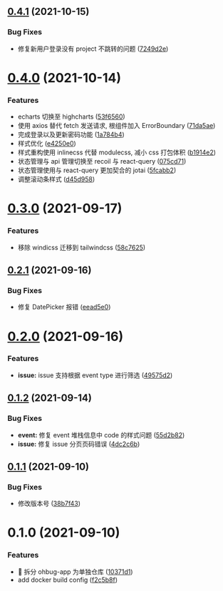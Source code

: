 ## [0.4.1](https://github.com/ohbug-org/ohbug-app/compare/0.4.0...0.4.1) (2021-10-15)

### Bug Fixes

- 修复新用户登录没有 project 不跳转的问题 ([7249d2e](https://github.com/ohbug-org/ohbug-app/commit/7249d2edd220d61ccb3fd537e6875ca45f949e85))

# [0.4.0](https://github.com/ohbug-org/ohbug-app/compare/0.3.0...0.4.0) (2021-10-14)

### Features

- echarts 切换至 highcharts ([53f6560](https://github.com/ohbug-org/ohbug-app/commit/53f6560ccd6be56105c6ab7a3c83538f3a23f9fc))
- 使用 axios 替代 fetch 发送请求, 根组件加入 ErrorBoundary ([71da5ae](https://github.com/ohbug-org/ohbug-app/commit/71da5aecda1a22a29d21d83308b85bdbfa6099d4))
- 完成登录以及更新密码功能 ([1a784b4](https://github.com/ohbug-org/ohbug-app/commit/1a784b4ef2427c1aa662f175c121646db60bf6c1))
- 样式优化 ([e4250e0](https://github.com/ohbug-org/ohbug-app/commit/e4250e07f2f24815f6dcfb0d96cf1332291ee971))
- 样式重构使用 inlinecss 代替 modulecss, 减小 css 打包体积 ([b1914e2](https://github.com/ohbug-org/ohbug-app/commit/b1914e2f0cd4bdb311f2808419dd21f1304a3cda))
- 状态管理与 api 管理切换至 recoil 与 react-query ([075cd71](https://github.com/ohbug-org/ohbug-app/commit/075cd715ad9ed117fbc4bd40af9eaf6ad26fa0da))
- 状态管理使用与 react-query 更加契合的 jotai ([5fcabb2](https://github.com/ohbug-org/ohbug-app/commit/5fcabb2bf83be28d7504594080cb7a00baf9046d))
- 调整滚动条样式 ([d45d958](https://github.com/ohbug-org/ohbug-app/commit/d45d958b0e349523d36e0e02c5cc70a770669586))

# [0.3.0](https://github.com/ohbug-org/ohbug-app/compare/0.2.1...0.3.0) (2021-09-17)

### Features

- 移除 windicss 迁移到 tailwindcss ([58c7625](https://github.com/ohbug-org/ohbug-app/commit/58c7625141af0a12d330ff6b703b03b08bc64879))

## [0.2.1](https://github.com/ohbug-org/ohbug-app/compare/0.2.0...0.2.1) (2021-09-16)

### Bug Fixes

- 修复 DatePicker 报错 ([eead5e0](https://github.com/ohbug-org/ohbug-app/commit/eead5e0d65af370d1087c0dc6c4bbd870295609a))

# [0.2.0](https://github.com/ohbug-org/ohbug-app/compare/0.1.2...0.2.0) (2021-09-16)

### Features

- **issue:** issue 支持根据 event type 进行筛选 ([49575d2](https://github.com/ohbug-org/ohbug-app/commit/49575d2a84060f1f5ab27c4670644e11602c246b))

## [0.1.2](https://github.com/ohbug-org/ohbug-app/compare/0.1.1...0.1.2) (2021-09-14)

### Bug Fixes

- **event:** 修复 event 堆栈信息中 code 的样式问题 ([55d2b82](https://github.com/ohbug-org/ohbug-app/commit/55d2b82c437021ec3156f02e8ffd1b83ccad5692))
- **issue:** 修复 issue 分页页码错误 ([4dc2c6b](https://github.com/ohbug-org/ohbug-app/commit/4dc2c6b31bd1ffe7b9fa18700c4e5dcbf811bc0c))

## [0.1.1](https://github.com/ohbug-org/ohbug-app/compare/0.1.0...0.1.1) (2021-09-10)

### Bug Fixes

- 修改版本号 ([38b7f43](https://github.com/ohbug-org/ohbug-app/commit/38b7f43a4f7ee54b44b97a076e751bd8fe18682e))

# 0.1.0 (2021-09-10)

### Features

- :tada: 拆分 ohbug-app 为单独仓库 ([10371d1](https://github.com/ohbug-org/ohbug-app/commit/10371d1522a9147f223d547f473e754a5ece5d70))
- add docker build config ([f2c5b8f](https://github.com/ohbug-org/ohbug-app/commit/f2c5b8f365e767b7f0c8199395d7c4be62b5fb0e))
